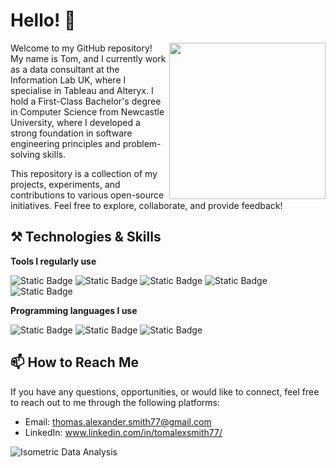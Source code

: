 <!--
**tomalexsmith/tomalexsmith** is a ✨ _special_ ✨ repository because its `README.md` (this file) appears on your GitHub profile.

Here are some ideas to get you started:

- 🔭 I’m currently working on ...
- 🌱 I’m currently learning ...
- 👯 I’m looking to collaborate on ...
- 🤔 I’m looking for help with ...
- 💬 Ask me about ...
- 📫 How to reach me: ...
- 😄 Pronouns: ...
- ⚡ Fun fact: ...
-->
# Hello! 👋

<img align="right" height="250px" src="https://media.licdn.com/dms/image/D4E22AQHeCGzQE_5acA/feedshare-shrink_800/0/1697209463356?e=1710374400&v=beta&t=ylGloFgTFli5n1T6TE3h8JhFGbU8LS-Z45V8nIkbr9c" />

Welcome to my GitHub repository! My name is Tom, and I currently work as a data consultant at the Information Lab UK, where I specialise in Tableau and Alteryx. I hold a First-Class Bachelor's degree in Computer Science from Newcastle University, where I developed a strong foundation in software engineering principles and problem-solving skills. 

This repository is a collection of my projects, experiments, and contributions to various open-source initiatives. Feel free to explore, collaborate, and provide feedback! 

## ⚒️ Technologies & Skills

**Tools I regularly use**

![Static Badge](https://img.shields.io/badge/Tableau-%23F7DF1E?style=flat&logo=Tableau&logoColor=%23ffffff&color=%23E97627)
![Static Badge](https://img.shields.io/badge/Power%20BI-%23F7DF1E?style=flat&logo=Power%20BI&logoColor=%23ffffff&color=%23F2C811)
![Static Badge](https://img.shields.io/badge/Alteryx-%23F7DF1E?style=flat&logo=Alteryx&logoColor=%23ffffff&color=%230078C0)
![Static Badge](https://img.shields.io/badge/Snowflake-%23F7DF1E?logo=Snowflake&logoColor=%23ffffff&color=%2329B5E8)
![Static Badge](https://img.shields.io/badge/GitHub-%23F7DF1E?logo=GitHub&logoColor=%23ffffff&color=%23181717)



**Programming languages I use**

![Static Badge](https://img.shields.io/badge/Python-%233776AB?style=flat&logo=Python&logoColor=%23ffffff&color=%233776AB)
![Static Badge](https://img.shields.io/badge/HTML5-%23E34F26?style=flat&logo=HTML5&logoColor=%23ffffff)
![Static Badge](https://img.shields.io/badge/JavaScript-%23F7DF1E?style=flat&logo=JavaScript&logoColor=%23ffffff&color=%23F7DF1E)

## 📫 How to Reach Me

If you have any questions, opportunities, or would like to connect, feel free to reach out to me through the following platforms:

- Email: thomas.alexander.smith77@gmail.com
- LinkedIn: www.linkedin.com/in/tomalexsmith77/

![Isometric Data Analysis](https://github.com/tomalexsmith/tomalexsmith/assets/95169394/bec7417e-b9eb-41dd-be1c-13e3d2a4d83c)

  


